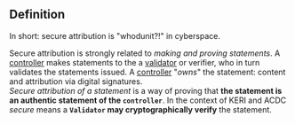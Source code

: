 ## Definition

In short: secure attribution is "whodunit?!" in cyberspace.

Secure attribution is strongly related to _making and proving statements_. A [controller](controller.md) makes statements to the a [validator](validator.md) or verifier, who in turn validates the statements issued. A [controller](controller.md) "_owns_" the statement: content and attribution via digital signatures.\
_Secure attribution of a statement_ is a way of proving that **the statement is an authentic statement of the `controller`**. In the context of KERI and ACDC _secure_ means a **`Validator` may cryptographically verify** the statement.
